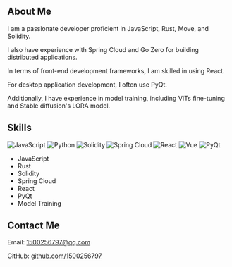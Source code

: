 ## About Me
I am a passionate developer proficient in JavaScript, Rust, Move, and Solidity. 

I also have experience with Spring Cloud and Go Zero for building distributed applications. 

In terms of front-end development frameworks, I am skilled in using React. 

For desktop application development, I often use PyQt. 

Additionally, I have experience in model training, including VITs fine-tuning and Stable diffusion's LORA model.

## Skills

<div align="left"> <img src="https://img.shields.io/badge/-JavaScript-F7DF1E?style=flat-square&logo=javascript&logoColor=white" alt="JavaScript"> <img src="https://img.shields.io/badge/-Python-3776AB?style=flat-square&logo=python&logoColor=white" alt="Python"> <img src="https://img.shields.io/badge/-Solidity-363636?style=flat-square&logo=ethereum&logoColor=white" alt="Solidity"> <img src="https://img.shields.io/badge/-Spring%20Cloud-6DB33F?style=flat-square&logo=spring&logoColor=white" alt="Spring Cloud"> <img src="https://img.shields.io/badge/-React-61DAFB?style=flat-square&logo=react&logoColor=white" alt="React"> <img src="https://img.shields.io/badge/-Vue-4FC08D?style=flat-square&logo=vue.js&logoColor=white" alt="Vue"> <img src="https://img.shields.io/badge/-PyQt-41CD52?style=flat-square&logo=qt&logoColor=white" alt="PyQt"> </div>


- JavaScript
- Rust
- Solidity
- Spring Cloud
- React
- PyQt
- Model Training

## Contact Me
Email: 1500256797@qq.com

GitHub: [github.com/1500256797](https://github.com/1500256797/)

